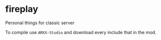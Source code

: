 # fireplay
Personal things for classic server

To compile use `AMXX-Studio` and download every include that in the mod.
